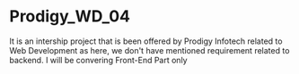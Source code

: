 # Prodigy_WD_04
It is an intership project that is been offered by Prodigy Infotech related to Web Development as here, we don't have mentioned requirement related to backend. I will be convering Front-End Part only
